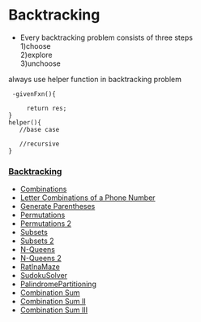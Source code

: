 # Backtracking

+ Every backtracking problem consists of three steps <br />
  1)choose <br />
  2)explore <br />
  3)unchoose <br />
  
 always use helper function in backtracking problem <br />
 
 ```
  -givenFxn(){
      
      return res;
 }
 helper(){
    //base case
    
    //recursive
 }
 
 ```
### [Backtracking](Backtracking)

- [Combinations](Combinations.cpp)
- [Letter Combinations of a Phone Number](LetterCombinationsofaPhoneNumber.cpp)
- [Generate Parentheses](GenerateParentheses.cpp)
- [Permutations](Permutations.cpp)
- [Permutations 2](Permutations2.cpp)
- [Subsets](Subsets.cpp)
- [Subsets 2](Subsets2.cpp)
- [N-Queens](N-Queens.cpp)
- [N-Queens 2](N-Queens2.cpp)
- [RatInaMaze](RatInaMaze.cpp)
- [SudokuSolver](SudokuSolver.cpp)
- [PalindromePartitioning](PalindromePartitioning.cpp)
- [Combination Sum](CombinationSum.cpp)
- [Combination Sum II](CombinationSumII.cpp)
- [Combination Sum III](CombinationSumIII.cpp) 
